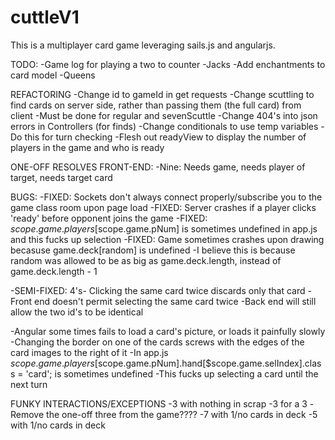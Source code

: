 # cuttleV1

This is a multiplayer card game leveraging sails.js and angularjs.


TODO:
-Game log for playing a two to counter
-Jacks
	-Add enchantments to card model
-Queens


REFACTORING
-Change id to gameId in get requests
-Change scuttling to find cards on server side, rather than passing them (the full card) from client
	-Must be done for regular and sevenScuttle
-Change 404's into json errors in Controllers (for finds)
-Change conditionals to use temp variables
	-Do this for turn checking
-Flesh out readyView to display the number of players in the game and who is ready


ONE-OFF RESOLVES FRONT-END:
-Nine: Needs game, needs player of target, needs target card

BUGS:
-FIXED: Sockets don't always connect properly/subscribe you to the game class room upon page load
-FIXED: Server crashes if a player clicks 'ready' before opponent joins the game
-FIXED: $scope.game.players[$scope.game.pNum] is sometimes undefined in app.js and this fucks up selection
-FIXED: Game sometimes crashes upon drawing becasuse game.deck[random] is undefined
	-I believe this is because random was allowed to be as big as game.deck.length, instead of game.deck.length - 1

-SEMI-FIXED: 4's- Clicking the same card twice discards only that card
	-Front end doesn't permit selecting the same card twice
	-Back end will still allow the two id's to be identical

-Angular some times fails to load a card's picture, or loads it painfully slowly
-Changing the border on one of the cards screws with the edges of the card images to the right of it
-In app.js $scope.game.players[$scope.game.pNum].hand[$scope.game.selIndex].class = 'card'; is sometimes undefined
	-This fucks up selecting a card until the next turn

	
FUNKY INTERACTIONS/EXCEPTIONS
-3 with nothing in scrap
-3 for a 3
	-Remove the one-off three from the game????
-7 with 1/no cards in deck
-5 with 1/no cards in deck